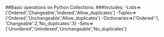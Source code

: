 ##Basic operations on Python Collections:
 ###Includes;
 -Lists=>['Ordered','Changeable','Indexed','Allow_duplicates']
 -Tuples=>('Ordered','Unchangeable','Allow_duplicates')
 -Dictionaries=>{'Ordered':1, 'Changeable':2,'No_duplicates':3}
 -Sets=>{'Unordered','Unindexed','Unchangeable','No_duplicates'}
 
 
